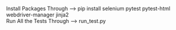 Install Packages Through -->  pip install selenium pytest pytest-html webdriver-manager jinja2  
Run All the Tests Through --> run_test.py
